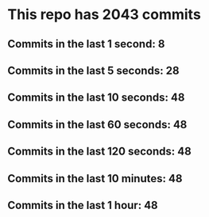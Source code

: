 # This repo has 2043 commits

## Commits in the last 1 second: 8
## Commits in the last 5 seconds: 28
## Commits in the last 10 seconds: 48
## Commits in the last 60 seconds: 48
## Commits in the last 120 seconds: 48
## Commits in the last 10 minutes: 48
## Commits in the last 1 hour: 48
